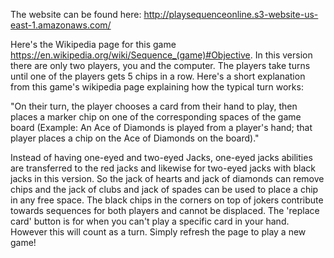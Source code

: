The website can be found here: http://playsequenceonline.s3-website-us-east-1.amazonaws.com/

Here's the Wikipedia page for this game https://en.wikipedia.org/wiki/Sequence_(game)#Objective. In this version there are only two players, you and the computer. The players take turns until one of the players gets 5 chips in a row.  Here's a short explanation from this game's wikipedia page explaining how the typical turn works: 

"On their turn, the player chooses a card from their hand to play, then places a marker chip on one of the corresponding spaces of the game board (Example: An Ace of Diamonds is played from a player's hand; that player places a chip on the Ace of Diamonds on the board)."


Instead of having one-eyed and two-eyed Jacks, one-eyed jacks abilities are transferred to the red jacks and likewise for two-eyed jacks with black jacks in this version. So the jack of hearts and jack of diamonds can remove chips and the jack of clubs and jack of spades can be used to place a chip in any free space. The black chips in the corners on top of jokers contribute towards sequences for both players and cannot be displaced. The 'replace card' button is for when you can't play a specific card in your hand. However this will count as a turn. Simply refresh the page to play a new game!

